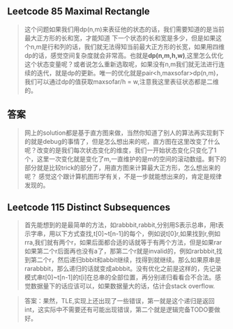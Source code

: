 ## Leetcode 85 Maximal Rectangle


> 这个问题如果我们用dp(n,m)来表征他的状态的话，我们需要知道的是当前最大正方形的长和宽，才能知道 下一个状态的长和宽是多少，但是如果这个n,m是行和列的话，我们就无法得知当前最大正方形的长宽，如果用四维dp的话，感觉空间复杂度就会非常高。也就是**dp(n,m,h,w)**,这里怎么优化这个状态变量呢？或者说怎么重新选取呢，如果没有n,m我们就无法进行连续的迭代，就是dp的更新。唯一的优化就是pair<h,maxsofar>dp(n,m)，我们可以通过dp的值获取maxsofar/h = w,注意我这里表征状态都是二维的。

## 答案

>网上的solution都是基于直方图来做，当然你知道了别人的算法再实现剩下的就是debug的事情了，但是怎么想出来的呢，直方图在这里改变了什么呢？改变的是我们每次状态变化的维度，我们一开始状态变化只变化了1个，这里一次变化就是变化了m,一直维护的是m的空间的滚动数组。剩下的部分就是比较trick的部分了，用直方图来计算最大正方形，怎么想出来的呢？ 感觉这个跟计算机图形学有关，不是一步就能想出来的，肯定是规律发现的。


## Leetcode 115 Distinct Subsequences

> 首先能想到的是最简单的方法，如rabbbit,rabbit,分别用S表示总串，用t表示字串，用以下方式查找,t[0]~t[n-1]的每个，例如说t[0]r,如果找到r,例如rra,我们就有两个r，如果后面都合适的话就等于有两个方法，但是如果rar如果第二个r后面再也没有a了，那第二个r就是invalid的，例如rarbbbit,找到第二个r，然后递归bbbit和abbit继续，找得到就继续。那么如果原串是rarabbbit，那么递归的话就变成abbbit。没有优化之前是这样的，先记录模式串t[0]~t[n-1]的t[i]在总串的全部位置，再分别递归看看合不合法。感觉数据量下的话应该可以，如果数据量大的话，估计会stack overflow.

>答案：果然，TLE,实现上还出现了一些错误，第一就是这个递归是返回int，这实际中不需要还有可能出现错误，第二个就是逻辑完备TODO要做好。